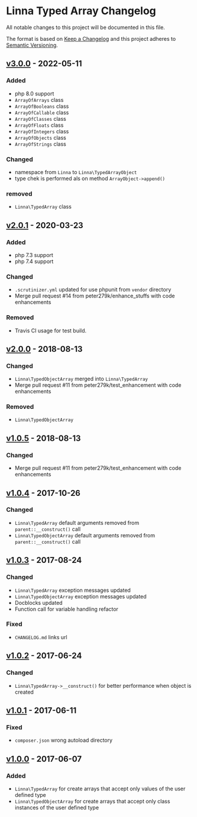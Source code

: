 
# Linna Typed Array Changelog

All notable changes to this project will be documented in this file.

The format is based on [Keep a Changelog](http://keepachangelog.com/) 
and this project adheres to [Semantic Versioning](http://semver.org/).

## [v3.0.0](https://github.com/linna/typed-array/compare/v2.0.1...v3.0.0) - 2022-05-11

### Added
- php 8.0 support
- `ArrayOfArrays` class
- `ArrayOfBooleans` class
- `ArrayOfCallable` class
- `ArrayOfClasses` class
- `ArrayOfFloats` class
- `ArrayOfIntegers` class
- `ArrayOfObjects` class
- `ArrayOfStrings` class

### Changed
- namespace from `Linna` to `Linna\TypedArrayObject`
- type chek is performed als on method `ArrayObject->append()`

### removed
- `Linna\TypedArray` class

## [v2.0.1](https://github.com/linna/typed-array/compare/v2.0.0...v2.0.1) - 2020-03-23

### Added
- php 7.3 support
- php 7.4 support

### Changed
- `.scrutinizer.yml` updated for use phpunit from `vendor` directory
- Merge pull request #14 from peter279k/enhance_stuffs with code enhancements

### Removed
- Travis CI usage for test build.

## [v2.0.0](https://github.com/linna/typed-array/compare/v1.0.5...v2.0.0) - 2018-08-13

### Changed
* `Linna\TypedObjectArray` merged into `Linna\TypedArray`
* Merge pull request #11 from peter279k/test_enhancement with code enhancements

### Removed
* `Linna\TypedObjectArray`

## [v1.0.5](https://github.com/linna/typed-array/compare/v1.0.4...v1.0.5) - 2018-08-13

### Changed
* Merge pull request #11 from peter279k/test_enhancement with code enhancements

## [v1.0.4](https://github.com/linna/typed-array/compare/v1.0.3...v1.0.4) - 2017-10-26

### Changed
* `Linna\TypedArray` default arguments removed from `parent::__construct()` call
* `Linna\TypedObjectArray` default arguments removed from `parent::__construct()` call

## [v1.0.3](https://github.com/linna/typed-array/compare/v1.0.2...v1.0.3) - 2017-08-24

### Changed
* `Linna\TypedArray` exception messages updated
* `Linna\TypedObjectArray` exception messages updated
* Docblocks updated
* Function call for variable handling refactor

### Fixed
* `CHANGELOG.md` links url

## [v1.0.2](https://github.com/linna/typed-array/compare/v1.0.1...v1.0.2) - 2017-06-24

### Changed
* `Linna\TypedArray->__construct()` for better performance when object is created 

## [v1.0.1](https://github.com/linna/typed-array/compare/v1.0.0...v1.0.1) - 2017-06-11

### Fixed
* `composer.json` wrong autoload directory

## [v1.0.0](https://github.com/linna/typed-array/compare/v1.0.0...master) - 2017-06-07

### Added
* `Linna\TypedArray` for create arrays that accept only values of the user defined type
* `Linna\TypedObjectArray` for create arrays that accept only class instances of the user defined type

